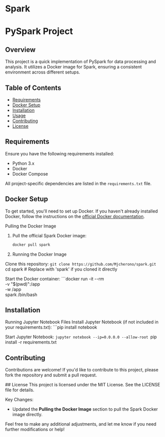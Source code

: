 # Spark
# PySpark Project

## Overview
This project is a quick implementation of PySpark for data processing and analysis. It utilizes a Docker image for Spark, ensuring a consistent environment across different setups.

## Table of Contents
- [Requirements](#requirements)
- [Docker Setup](#docker-setup)
- [Installation](#installation)
- [Usage](#usage)
- [Contributing](#contributing)
- [License](#license)

## Requirements
Ensure you have the following requirements installed:

- Python 3.x
- Docker
- Docker Compose

All project-specific dependencies are listed in the `requirements.txt` file.

## Docker Setup
To get started, you'll need to set up Docker. If you haven't already installed Docker, follow the instructions on the [official Docker documentation](https://docs.docker.com/get-docker/).

 Pulling the Docker Image
1. Pull the official Spark Docker image:
   ```bash
   docker pull spark

 2. Running the Docker Image

Clone this repository:
      ```git clone https://github.com/Mjcherono/spark.git
      ```cd spark  # Replace with 'spark' if you cloned it directly

Start the Docker container:
    ```docker run -it --rm \
    -v "$(pwd)":/app \
    -w /app \
    spark /bin/bash

## Installation
Running Jupyter Notebook Files
Install Jupyter Notebook (if not included in your requirements.txt):
    ```pip install notebook

Start Jupyter Notebook:
    ```jupyter notebook --ip=0.0.0.0 --allow-root
    ```pip install -r requirements.txt

## Contributing
Contributions are welcome! If you'd like to contribute to this project, please fork the repository and submit a pull request.

## License
This project is licensed under the MIT License. See the LICENSE file for details.

 Key Changes:
- Updated the **Pulling the Docker Image** section to pull the Spark Docker image directly.
  
Feel free to make any additional adjustments, and let me know if you need further modifications or help!
